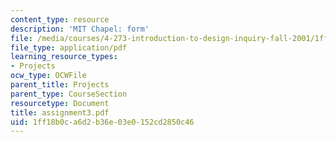 ```yaml
---
content_type: resource
description: 'MIT Chapel: form'
file: /media/courses/4-273-introduction-to-design-inquiry-fall-2001/1ff18b0ca6d2b36e03e0152cd2850c46_assignment3.pdf
file_type: application/pdf
learning_resource_types:
- Projects
ocw_type: OCWFile
parent_title: Projects
parent_type: CourseSection
resourcetype: Document
title: assignment3.pdf
uid: 1ff18b0c-a6d2-b36e-03e0-152cd2850c46
---
```


